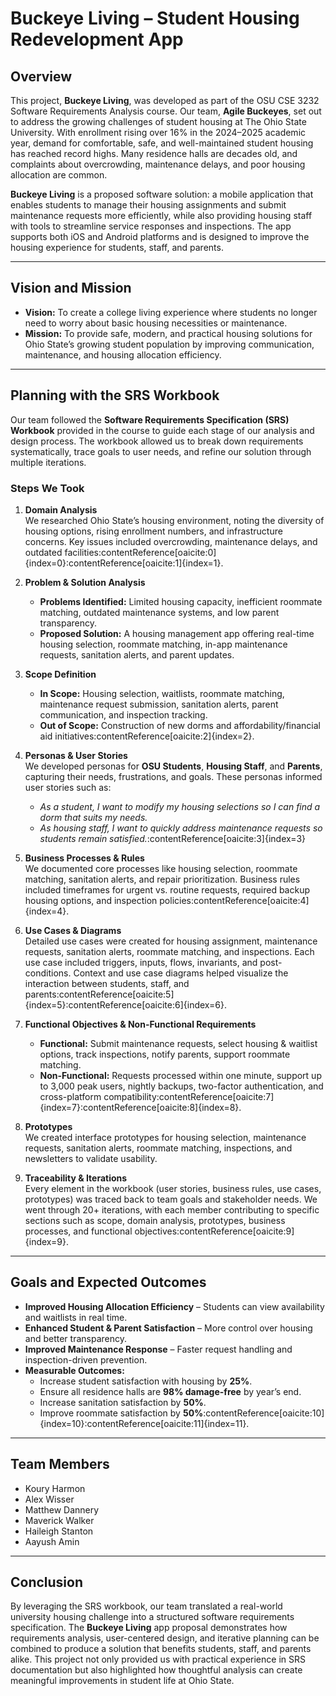 # Buckeye Living – Student Housing Redevelopment App

## Overview

This project, **Buckeye Living**, was developed as part of the OSU CSE 3232 Software Requirements Analysis course. Our team, **Agile Buckeyes**, set out to address the growing challenges of student housing at The Ohio State University. With enrollment rising over 16% in the 2024–2025 academic year, demand for comfortable, safe, and well-maintained student housing has reached record highs. Many residence halls are decades old, and complaints about overcrowding, maintenance delays, and poor housing allocation are common.  

**Buckeye Living** is a proposed software solution: a mobile application that enables students to manage their housing assignments and submit maintenance requests more efficiently, while also providing housing staff with tools to streamline service responses and inspections. The app supports both iOS and Android platforms and is designed to improve the housing experience for students, staff, and parents.

---

## Vision and Mission
- **Vision:** To create a college living experience where students no longer need to worry about basic housing necessities or maintenance.
- **Mission:** To provide safe, modern, and practical housing solutions for Ohio State’s growing student population by improving communication, maintenance, and housing allocation efficiency.

---

## Planning with the SRS Workbook
Our team followed the **Software Requirements Specification (SRS) Workbook** provided in the course to guide each stage of our analysis and design process. The workbook allowed us to break down requirements systematically, trace goals to user needs, and refine our solution through multiple iterations.

### Steps We Took
1. **Domain Analysis**  
   We researched Ohio State’s housing environment, noting the diversity of housing options, rising enrollment numbers, and infrastructure concerns. Key issues included overcrowding, maintenance delays, and outdated facilities:contentReference[oaicite:0]{index=0}:contentReference[oaicite:1]{index=1}.

2. **Problem & Solution Analysis**  
   - **Problems Identified:** Limited housing capacity, inefficient roommate matching, outdated maintenance systems, and low parent transparency.  
   - **Proposed Solution:** A housing management app offering real-time housing selection, roommate matching, in-app maintenance requests, sanitation alerts, and parent updates.

3. **Scope Definition**  
   - **In Scope:** Housing selection, waitlists, roommate matching, maintenance request submission, sanitation alerts, parent communication, and inspection tracking.  
   - **Out of Scope:** Construction of new dorms and affordability/financial aid initiatives:contentReference[oaicite:2]{index=2}.

4. **Personas & User Stories**  
   We developed personas for **OSU Students**, **Housing Staff**, and **Parents**, capturing their needs, frustrations, and goals. These personas informed user stories such as:  
   - *As a student, I want to modify my housing selections so I can find a dorm that suits my needs.*  
   - *As housing staff, I want to quickly address maintenance requests so students remain satisfied.*:contentReference[oaicite:3]{index=3}

5. **Business Processes & Rules**  
   We documented core processes like housing selection, roommate matching, sanitation alerts, and repair prioritization. Business rules included timeframes for urgent vs. routine requests, required backup housing options, and inspection policies:contentReference[oaicite:4]{index=4}.

6. **Use Cases & Diagrams**  
   Detailed use cases were created for housing assignment, maintenance requests, sanitation alerts, roommate matching, and inspections. Each use case included triggers, inputs, flows, invariants, and post-conditions. Context and use case diagrams helped visualize the interaction between students, staff, and parents:contentReference[oaicite:5]{index=5}:contentReference[oaicite:6]{index=6}.

7. **Functional Objectives & Non-Functional Requirements**  
   - **Functional:** Submit maintenance requests, select housing & waitlist options, track inspections, notify parents, support roommate matching.  
   - **Non-Functional:** Requests processed within one minute, support up to 3,000 peak users, nightly backups, two-factor authentication, and cross-platform compatibility:contentReference[oaicite:7]{index=7}:contentReference[oaicite:8]{index=8}.

8. **Prototypes**  
   We created interface prototypes for housing selection, maintenance requests, sanitation alerts, roommate matching, inspections, and newsletters to validate usability.

9. **Traceability & Iterations**  
   Every element in the workbook (user stories, business rules, use cases, prototypes) was traced back to team goals and stakeholder needs. We went through 20+ iterations, with each member contributing to specific sections such as scope, domain analysis, prototypes, business processes, and functional objectives:contentReference[oaicite:9]{index=9}.

---

## Goals and Expected Outcomes
- **Improved Housing Allocation Efficiency** – Students can view availability and waitlists in real time.  
- **Enhanced Student & Parent Satisfaction** – More control over housing and better transparency.  
- **Improved Maintenance Response** – Faster request handling and inspection-driven prevention.  
- **Measurable Outcomes:**  
  - Increase student satisfaction with housing by **25%**.  
  - Ensure all residence halls are **98% damage-free** by year’s end.  
  - Increase sanitation satisfaction by **50%**.  
  - Improve roommate satisfaction by **50%**:contentReference[oaicite:10]{index=10}:contentReference[oaicite:11]{index=11}.

---

## Team Members
- Koury Harmon  
- Alex Wisser  
- Matthew Dannery  
- Maverick Walker  
- Haileigh Stanton  
- Aayush Amin  

---

## Conclusion
By leveraging the SRS workbook, our team translated a real-world university housing challenge into a structured software requirements specification. The **Buckeye Living** app proposal demonstrates how requirements analysis, user-centered design, and iterative planning can be combined to produce a solution that benefits students, staff, and parents alike. This project not only provided us with practical experience in SRS documentation but also highlighted how thoughtful analysis can create meaningful improvements in student life at Ohio State.
